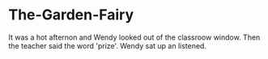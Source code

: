 # The-Garden-Fairy

It was a hot afternon and Wendy looked out of the classroow window. Then the teacher said the word 'prize'. Wendy sat up an listened.
